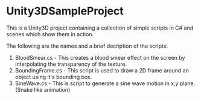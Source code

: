 Unity3DSampleProject
==============

This is a Unity3D project containing a collection of simple scripts in C# and scenes which show them in action.

The following are the names and a brief decription of the scripts:

1) BloodSmear.cs - This creates a blood smear effect on the screen by interpolating the transparency of the texture.
2) BoundingFrame.cs - This script is used to draw a 2D frame around an object using it's bounding box.
3) SineWave.cs - This is script to generate a sine wave motion in x,y plane. (Snake like animation)